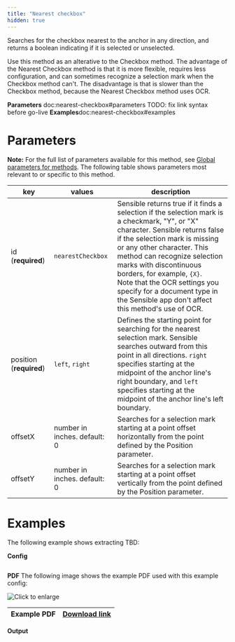 ```yaml
---
title: "Nearest checkbox"
hidden: true
---
```

Searches for the checkbox nearest to the anchor in any direction, and returns a boolean indicating if it is selected or unselected. 

Use this method as an alterative to the Checkbox method. The advantage of the Nearest Checkbox method is that it is more flexible, requires less configuration, and can sometimes recognize a selection mark when the Checkbox method can't. The disadvantage is that is slower than the Checkbox method, because the Nearest Checkbox method uses OCR. 



**Parameters** doc:nearest-checkbox#parameters TODO: fix link syntax before go-live
**Examples**doc:nearest-checkbox#examples

Parameters
=====

**Note:** For the full list of parameters available for this method, see [Global parameters for methods](doc:method#global-parameters-for-methods). The following table shows parameters most relevant to or specific to this method.

| key                     | values                       | description                                                  |
| ----------------------- | ---------------------------- | ------------------------------------------------------------ |
| id (**required**)       | `nearestCheckbox`            | Sensible returns true if it finds a selection if the selection mark is a checkmark, "Y", or "X" character.  Sensible returns false if the selection mark is missing or any other character.  This method can recognize selection marks with discontinuous borders, for example, `{X}`. <br/>Note that the OCR settings you specify for a document type in the Sensible app don't affect this method's use of OCR. |
| position (**required**) | `left`, `right`              | Defines the starting point for searching for the nearest selection mark. Sensible searches outward from this point in all directions.  `right`  specifies starting at the midpoint of the anchor line's right boundary, and `left` specifies starting at the midpoint of the anchor line's left boundary. |
| offsetX                 | number in inches. default: 0 | Searches for a selection mark starting at a point offset horizontally from the point defined by the Position parameter. |
| offsetY                 | number in inches. default: 0 | Searches for a selection mark starting at a point offset vertically from the point defined by the Position parameter. |

Examples
====

The following example shows extracting TBD:

**Config**

```json

```

**PDF**
The following image shows the example PDF used with this example config:



![Click to enlarge](https://raw.githubusercontent.com/sensible-hq/sensible-docs/main//readme-sync/assets/v0/images/final/nearestcheckbox.png)

| Example PDF | [Download link](https://raw.githubusercontent.com/sensible-hq/sensible-docs/main/readme-sync/assets/v0/pdfs/nearestcheckbox.pdf) |
| ----------- | ------------------------------------------------------------ |




**Output**

```json


```













